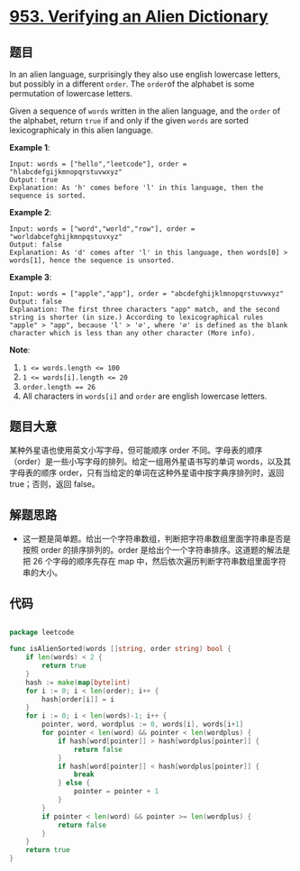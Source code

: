 # [953. Verifying an Alien Dictionary](https://leetcode.com/problems/verifying-an-alien-dictionary/)


## 题目

In an alien language, surprisingly they also use english lowercase letters, but possibly in a different `order`. The `order`of the alphabet is some permutation of lowercase letters.

Given a sequence of `words` written in the alien language, and the `order` of the alphabet, return `true` if and only if the given `words` are sorted lexicographicaly in this alien language.

**Example 1**:

    Input: words = ["hello","leetcode"], order = "hlabcdefgijkmnopqrstuvwxyz"
    Output: true
    Explanation: As 'h' comes before 'l' in this language, then the sequence is sorted.

**Example 2**:

    Input: words = ["word","world","row"], order = "worldabcefghijkmnpqstuvxyz"
    Output: false
    Explanation: As 'd' comes after 'l' in this language, then words[0] > words[1], hence the sequence is unsorted.

**Example 3**:

    Input: words = ["apple","app"], order = "abcdefghijklmnopqrstuvwxyz"
    Output: false
    Explanation: The first three characters "app" match, and the second string is shorter (in size.) According to lexicographical rules "apple" > "app", because 'l' > '∅', where '∅' is defined as the blank character which is less than any other character (More info).

**Note**:

1. `1 <= words.length <= 100`
2. `1 <= words[i].length <= 20`
3. `order.length == 26`
4. All characters in `words[i]` and `order` are english lowercase letters.


## 题目大意

某种外星语也使用英文小写字母，但可能顺序 order 不同。字母表的顺序（order）是一些小写字母的排列。给定一组用外星语书写的单词 words，以及其字母表的顺序 order，只有当给定的单词在这种外星语中按字典序排列时，返回 true；否则，返回 false。



## 解题思路


- 这一题是简单题。给出一个字符串数组，判断把字符串数组里面字符串是否是按照 order 的排序排列的。order 是给出个一个字符串排序。这道题的解法是把 26 个字母的顺序先存在 map 中，然后依次遍历判断字符串数组里面字符串的大小。


## 代码

```go

package leetcode

func isAlienSorted(words []string, order string) bool {
	if len(words) < 2 {
		return true
	}
	hash := make(map[byte]int)
	for i := 0; i < len(order); i++ {
		hash[order[i]] = i
	}
	for i := 0; i < len(words)-1; i++ {
		pointer, word, wordplus := 0, words[i], words[i+1]
		for pointer < len(word) && pointer < len(wordplus) {
			if hash[word[pointer]] > hash[wordplus[pointer]] {
				return false
			}
			if hash[word[pointer]] < hash[wordplus[pointer]] {
				break
			} else {
				pointer = pointer + 1
			}
		}
		if pointer < len(word) && pointer >= len(wordplus) {
			return false
		}
	}
	return true
}

```